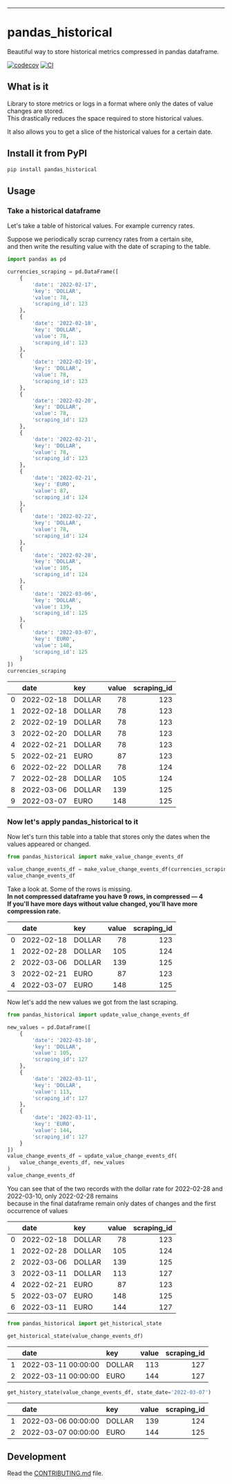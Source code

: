 ---
# pandas_historical
Beautiful way to store historical metrics compressed in pandas dataframe.

[![codecov](https://codecov.io/gh/dvvolynkin/pandas-historical/branch/main/graph/badge.svg?token=pandas-historical_token_here)](https://codecov.io/gh/dvvolynkin/pandas-historical)
[![CI](https://github.com/dvvolynkin/pandas-historical/actions/workflows/main.yml/badge.svg)](https://github.com/dvvolynkin/pandas-historical/actions/workflows/main.yml)

## What is it

Library to store metrics or logs in a format where only the dates of value changes are stored.   
This drastically reduces the space required to store historical values. 

It also allows you to get a slice of the historical values for a certain date.

## Install it from PyPI

```bash
pip install pandas_historical
```

## Usage
### Take a historical dataframe
Let's take a table of historical values. For example currency rates.

Suppose we periodically scrap currency rates from a certain site,   
and then write the resulting value with the date of scraping to the table.
```python
import pandas as pd

currencies_scraping = pd.DataFrame([
    {
        'date': '2022-02-17',
        'key': 'DOLLAR',
        'value': 78,
        'scraping_id': 123
    },
    {
        'date': '2022-02-18',
        'key': 'DOLLAR',
        'value': 78,
        'scraping_id': 123
    },
    {
        'date': '2022-02-19',
        'key': 'DOLLAR',
        'value': 78,
        'scraping_id': 123
    },
    {
        'date': '2022-02-20',
        'key': 'DOLLAR',
        'value': 78,
        'scraping_id': 123
    },
    {
        'date': '2022-02-21',
        'key': 'DOLLAR',
        'value': 78,
        'scraping_id': 123
    },
    {
        'date': '2022-02-21',
        'key': 'EURO',
        'value': 87,
        'scraping_id': 124
    },
    {
        'date': '2022-02-22',
        'key': 'DOLLAR',
        'value': 78,
        'scraping_id': 124
    },
    {
        'date': '2022-02-28',
        'key': 'DOLLAR',
        'value': 105,
        'scraping_id': 124
    },
    {
        'date': '2022-03-06',
        'key': 'DOLLAR',
        'value': 139,
        'scraping_id': 125
    },
    {
        'date': '2022-03-07',
        'key': 'EURO',
        'value': 148,
        'scraping_id': 125
    }
])
currencies_scraping
```
|    | date       | key    |   value |   scraping_id |
|---:|:-----------|:-------|--------:|--------------:|
|  0 | 2022-02-18 | DOLLAR |      78 |           123 |
|  1 | 2022-02-18 | DOLLAR |      78 |           123 |
|  2 | 2022-02-19 | DOLLAR |      78 |           123 |
|  3 | 2022-02-20 | DOLLAR |      78 |           123 |
|  4 | 2022-02-21 | DOLLAR |      78 |           123 |
|  5 | 2022-02-21 | EURO   |      87 |           123 |
|  6 | 2022-02-22 | DOLLAR |      78 |           124 |
|  7 | 2022-02-28 | DOLLAR |     105 |           124 |
|  8 | 2022-03-06 | DOLLAR |     139 |           125 |
|  9 | 2022-03-07 | EURO   |     148 |           125 |

### Now let's apply pandas_historical to it
Now let's turn this table into a table that stores only the dates when the values appeared or changed.

```python
from pandas_historical import make_value_change_events_df

value_change_events_df = make_value_change_events_df(currencies_scraping)
value_change_events_df

```
Take a look at. Some of the rows is missing.  
**In not compressed dataframe you have 9 rows, in compressed — 4**  
**If you'll have more days without value changed, you'll have more compression rate.**

|    | date       | key    |   value |   scraping_id |
|---:|:-----------|:-------|--------:|--------------:|
|  0 | 2022-02-18 | DOLLAR |      78 |           123 |
|  1 | 2022-02-28 | DOLLAR |     105 |           124 |
|  2 | 2022-03-06 | DOLLAR |     139 |           125 |
|  3 | 2022-02-21 | EURO   |      87 |           123 |
|  4 | 2022-03-07 | EURO   |     148 |           125 |

Now let's add the new values we got from the last scraping.

```python
from pandas_historical import update_value_change_events_df

new_values = pd.DataFrame([
    {
        'date': '2022-03-10',
        'key': 'DOLLAR',
        'value': 105,
        'scraping_id': 127
    },
    {
        'date': '2022-03-11',
        'key': 'DOLLAR',
        'value': 113,
        'scraping_id': 127
    },
    {
        'date': '2022-03-11',
        'key': 'EURO',
        'value': 144,
        'scraping_id': 127
    }
])
value_change_events_df = update_value_change_events_df(
    value_change_events_df, new_values
)
value_change_events_df
```
You can see that of the two records with the dollar rate for 2022-02-28 and 2022-03-10, only 2022-02-28 remains  
because in the final dataframe remain only dates of changes and the first occurrence of values 

|    | date       | key    |   value |   scraping_id |
|---:|:-----------|:-------|--------:|--------------:|
|  0 | 2022-02-18 | DOLLAR |      78 |           123 |
|  1 | 2022-02-28 | DOLLAR |     105 |           124 |
|  2 | 2022-03-06 | DOLLAR |     139 |           125 |
|  3 | 2022-03-11 | DOLLAR |     113 |           127 |
|  4 | 2022-02-21 | EURO   |      87 |           123 |
|  5 | 2022-03-07 | EURO   |     148 |           125 |
|  6 | 2022-03-11 | EURO   |     144 |           127 |

```python
from pandas_historical import get_historical_state

get_historical_state(value_change_events_df)
```
|    | date                | key    |   value |   scraping_id |
|---:|:--------------------|:-------|--------:|--------------:|
|  1 | 2022-03-11 00:00:00 | DOLLAR |     113 |           127 |
|  2 | 2022-03-11 00:00:00 | EURO   |     144 |           127 |

```python
get_history_state(value_change_events_df, state_date='2022-03-07')
```
|    | date                | key    |   value |   scraping_id |
|---:|:--------------------|:-------|--------:|--------------:|
|  1 | 2022-03-06 00:00:00 | DOLLAR |     139 |           124 |
|  2 | 2022-03-07 00:00:00 | EURO   |     144 |           125 |

## Development

Read the [CONTRIBUTING.md](CONTRIBUTING.md) file.
